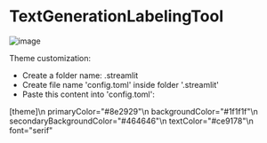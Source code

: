 # TextGenerationLabelingTool
![image](https://github.com/ntphuc149/TextGenerationLabelingTool/assets/99306941/a9e48312-64df-4373-81aa-4ac03d5550fe)

Theme customization:
- Create a folder name: .streamlit
- Create file name 'config.toml' inside folder '.streamlit'
- Paste this content into 'config.toml':

[theme]\n
primaryColor="#8e2929"\n
backgroundColor="#1f1f1f"\n
secondaryBackgroundColor="#464646"\n
textColor="#ce9178"\n
font="serif"



